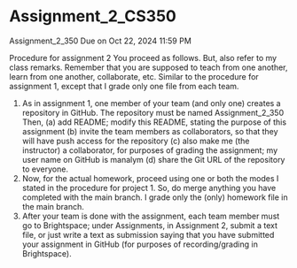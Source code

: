 # Assignment_2_CS350
Assignment_2_350 Due on Oct 22, 2024 11:59 PM

Procedure for assignment 2
You proceed as follows. But, also refer to my class remarks. Remember that you are 
supposed to teach from one another, learn from one another, collaborate, etc.
Similar to the procedure for assignment 1, except that I grade only one file from each 
team.
1. As in assignment 1, one member of your team (and only one) creates a repository in 
 GitHub. The repository must be named
 Assignment_2_350
 Then,
(a) add README; modify this README, stating the purpose of this 
 assignment 
(b) invite the team members as collaborators, so that they will have push 
 access for the repository
(c) also make me (the instructor) a collaborator, for purposes of grading 
 the assignment; my user name on GitHub is
 manalym
(d) share the Git URL of the repository to everyone.
3. Now, for the actual homework, proceed using one or both the modes I stated in the
 procedure for project 1. So, do merge anything you have completed with the main 
 branch. I grade only the (only) homework file in the main branch.
4. After your team is done with the assignment, each team member must go to 
 Brightspace; under Assignments, in Assignment 2, submit a text file, or just write a 
 text as submission saying that you have submitted your assignment in GitHub (for 
 purposes of recording/grading in Brightspace).
